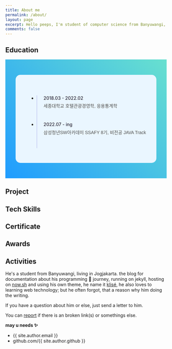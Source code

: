 ```yaml
---
title: About me
permalink: /about/
layout: page
excerpt: Hello peeps, I'm student of computer science from Banyuwangi, living in Jogjakarta. This blog for documentation about my programming journey, running on jekyll, hosting on netlify and using my own simple theme.
comments: false
---
```


<head>
  <style> 
    @mixin tablet-and-up {
        @media screen and (min-width: 769px) { @content; }
    }
    @mixin mobile-and-up {
        @media screen and (min-width: 601px) { @content; }
    }
    @mixin tablet-and-down  {
        @media screen and (max-width: 768px) { @content; }
    }
    @mixin mobile-only {
        @media screen and (max-width: 600px) { @content; }
    }


    .container ul, li{
      list-style: none;
      padding: 0;
    }

    .container{
      display: flex;
      justify-content: center;
      align-items: center;
      padding: 0 1rem;
      background: linear-gradient(45deg, #209cff, #68e0cf);
      padding: 3rem 0;
    }
    .wrapper{
      background: #eaf6ff;
      padding: 2rem;
      border-radius: 15px;
    }
    .container h1{
      font-size: 1.1rem;
      font-family: sans-serif;
    }
    .sessions{
      margin-top: 2rem;
      border-radius: 12px;
      position: relative;
    }
    .container li{
      padding-bottom: 1.5rem;
      border-left: 1px solid #abaaed;
      position: relative;
      padding-left: 20px;
      margin-left: 10px;
      &:last-child{
        border: 0px;
        padding-bottom: 0;
      }
      &:before{
        content: '';
        width: 15px;
        height: 15px;
        background: white;
        border: 1px solid #4e5ed3;
        box-shadow: 3px 3px 0px #bab5f8;
        box-shadow: 3px 3px 0px #bab5f8;
        border-radius: 50%;
        position: absolute;
        left: -10px;
        top: 0px;
      }
    }
    .time{
      color: #2a2839;
      font-family: 'Poppins', sans-serif;
      font-weight: 500;
      @include mobile-and-up{
        font-size: .9rem;
      }
      @include mobile-only{
        margin-bottom: .3rem;
        font-size: 0.85rem;
      }

    }
    .container p{
      color: #4f4f4f;
          font-family: sans-serif;
      line-height: 1.5;
      margin-top:0.4rem;
      @include mobile-only{
        font-size: .9rem;
      }
    }
  </style>
</head>

## Education
<div class="container">
  <div class="wrapper">
    <ul class="sessions">
      <li>
        <div class="time">2018.03 - 2022.02</div>
        <p>세종대학교 호텔관광경영학, 응용통계학</p>
      </li>
      <li>
        <div class="time">2022.07 - ing</div>
        <p>삼성청년SW아카데미 SSAFY 8기, 비전공 JAVA Track</p>
      </li>
    </ul>
  </div>
</div>

## Project
<a href="/project/my-online-gym/"></a>

## Tech Skills

## Certificate

## Awards

## Activities

He's a student from Banyuwangi, living in Jogjakarta. the blog for documentation about his programming 🎒 journey, running on jekyll, hosting on [now.sh](http://now.sh) and using his own theme, he name it <a href="https://github.com/piharpi/jekyll-klise" target="_blank" rel="noopener">klisé</a>, he also loves to learning web technology; but he often forgot, that a reason why him doing the writing.

If you have a question about him or else, just send a letter to him.

You can [report](http://github.com/piharpi/jekyll-klise/issues/new) if there is an broken link(s) or somethings else.

**may u needs ✨**
- {{ site.author.email }}
- github.com/{{ site.author.github }}
